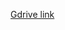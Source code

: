 [Gdrive link](https://drive.google.com/drive/folders/1EbtyMXlyq96_NQlaAhQ6Vr_gH9xSZJgN?usp=sharing)
